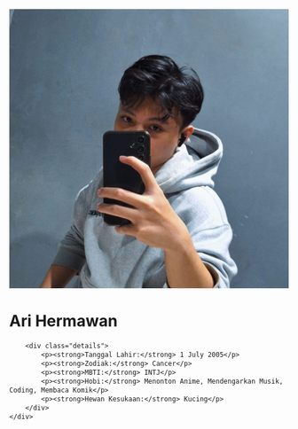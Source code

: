 <html lang="en">
<head>
    <meta charset="UTF-8">
    <meta name="viewport" content="width=device-width, initial-scale=1.0">
    <title>Personal Detail</title>
    <link rel="stylesheet" href="style/styles.css">
</head>
<body>
    <div class="container">
        <div class="profile">
            <img src="style/profile.jpg" alt="Profile Picture" class="profile-pic">
            <h1 class="name">Ari Hermawan</h1>
        </div>
        
        <div class="details">
            <p><strong>Tanggal Lahir:</strong> 1 July 2005</p>
            <p><strong>Zodiak:</strong> Cancer</p>
            <p><strong>MBTI:</strong> INTJ</p>
            <p><strong>Hobi:</strong> Menonton Anime, Mendengarkan Musik, Coding, Membaca Komik</p>
            <p><strong>Hewan Kesukaan:</strong> Kucing</p>
        </div>
    </div>
</body>
</html>
